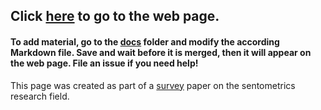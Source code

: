 
## Click [here](https://sborms.github.io/econometrics-meets-sentiment/) to go to the web page.

#### To add material, go to the [docs](https://github.com/sborms/econometrics-meets-sentiment/tree/master/docs) folder and modify the according Markdown file. Save and wait before it is merged, then it will appear on the web page. File an issue if you need help!

This page was created as part of a [survey](https://doi.org/10.2139/ssrn.2652876) paper on the sentometrics research field.

